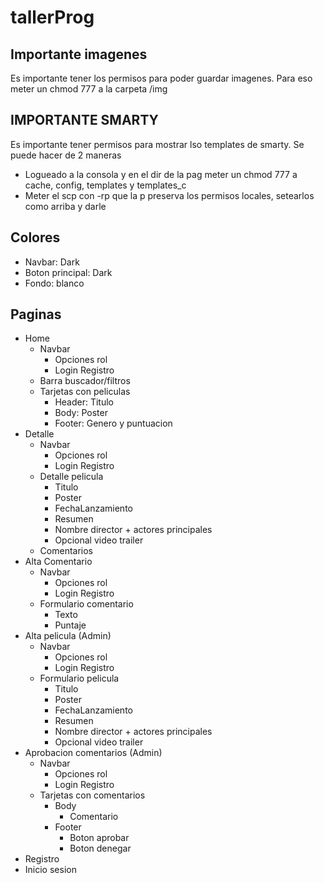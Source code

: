 # tallerProg

## Importante imagenes

Es importante tener los permisos para poder guardar imagenes.
Para eso meter un chmod 777 a la carpeta /img

## IMPORTANTE SMARTY

Es importante tener permisos para mostrar lso templates de smarty.
Se puede hacer de 2 maneras

+ Logueado a la consola y en el dir de la pag meter un chmod 777 a cache, config, templates y templates_c
+ Meter el scp con -rp que la p preserva los permisos locales, setearlos como arriba y darle


## Colores

+ Navbar: Dark
+ Boton principal: Dark
+ Fondo: blanco

## Paginas
+ Home
    + Navbar
        + Opciones rol
        + Login Registro
    + Barra buscador/filtros
    + Tarjetas con peliculas
        + Header: Titulo
        + Body: Poster
        + Footer: Genero y puntuacion
+ Detalle
    + Navbar
        + Opciones rol
        + Login Registro
    + Detalle pelicula
        + Titulo
        + Poster
        + FechaLanzamiento
        + Resumen
        + Nombre director + actores principales
        + Opcional video trailer
    + Comentarios
+ Alta Comentario
    + Navbar
        + Opciones rol
        + Login Registro
    + Formulario comentario
        + Texto
        + Puntaje
+ Alta pelicula (Admin)
    + Navbar
        + Opciones rol
        + Login Registro
    + Formulario pelicula
        + Titulo
        + Poster
        + FechaLanzamiento
        + Resumen
        + Nombre director + actores principales
        + Opcional video trailer
+ Aprobacion comentarios (Admin)
    + Navbar
        + Opciones rol
        + Login Registro
    + Tarjetas con comentarios
        + Body
            + Comentario
        + Footer
            + Boton aprobar
            + Boton denegar
+ Registro
+ Inicio sesion